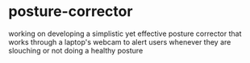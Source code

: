 # posture-corrector
working on developing a simplistic yet effective posture corrector that works through a laptop's webcam to alert users whenever they are slouching or not doing a healthy posture
